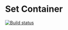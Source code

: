 # Set Container

[![Build status](https://ci.appveyor.com/api/projects/status/oswe00c1r7djev25?svg=true)](https://ci.appveyor.com/project/Mle4nbly/set-container)